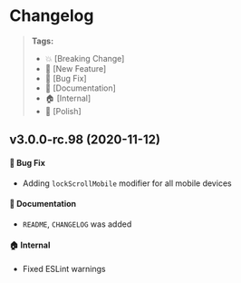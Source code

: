 Changelog
=========

> **Tags:**
> - :boom:       [Breaking Change]
> - :rocket:     [New Feature]
> - :bug:        [Bug Fix]
> - :memo:       [Documentation]
> - :house:      [Internal]
> - :nail_care:  [Polish]

## v3.0.0-rc.98 (2020-11-12)

#### :bug: Bug Fix

* Adding `lockScrollMobile` modifier for all mobile devices

#### :memo: Documentation

* `README`, `CHANGELOG` was added

#### :house: Internal

* Fixed ESLint warnings
